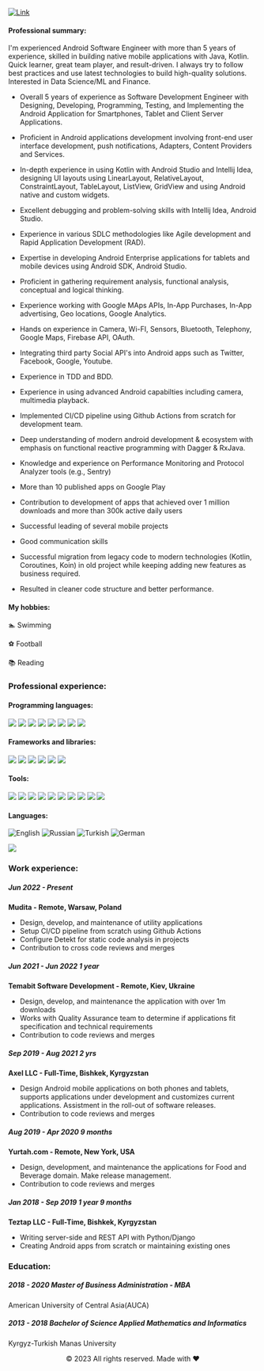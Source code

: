 [![Link](https://camo.githubusercontent.com/c1dcb74cc1c1835b1d716f5051499a2814c683c806b15f04b0eba492863703e9/68747470733a2f2f63646e2e6472696262626c652e636f6d2f75736572732f3733303730332f73637265656e73686f74732f363538313234332f6176656e746f2e676966 "Header")](https://www.linkedin.com/in/rocketvista/)


#### Professional summary:

I'm experienced Android Software Engineer with more than 5 years of experience, skilled in building native mobile applications with Java, Kotlin. Quick learner, great team player, and result-driven. I always try to follow best practices and use latest technologies to build high-quality solutions. Interested in Data Science/ML and Finance. 

* Overall 5 years of experience as Software Development Engineer with Designing, Developing, Programming, Testing, and Implementing the Android Application for Smartphones, Tablet and Client Server Applications.

* Proficient in Android applications development involving front-end user interface development, push notifications, Adapters, Content Providers and Services.

* In-depth experience in using Kotlin with Android Studio and Intellij Idea, designing UI layouts using LinearLayout, RelativeLayout, ConstraintLayout, TableLayout, ListView, GridView and using Android native and custom widgets.

* Excellent debugging and problem-solving skills with Intellij Idea, Android Studio.

* Experience in various SDLC methodologies like Agile development and Rapid Application Development (RAD).

* Expertise in developing Android Enterprise applications for tablets and mobile devices using Android SDK, Android Studio.

* Proficient in gathering requirement analysis, functional analysis, conceptual and logical thinking.

* Experience working with Google MAps APIs, In-App Purchases, In-App advertising, Geo locations, Google Analytics.

* Hands on experience in Camera, Wi-FI, Sensors, Bluetooth, Telephony, Google Maps, Firebase API, OAuth.

* Integrating third party Social API's into Android apps such as Twitter, Facebook, Google, Youtube.

* Experience in TDD and BDD.

* Experience in using advanced Android capabilties including camera, multimedia playback.

* Implemented CI/CD pipeline using Github Actions from scratch for development team.

* Deep understanding of modern android development & ecosystem with emphasis on functional reactive programming with Dagger & RxJava.

* Knowledge and experience on Performance Monitoring and Protocol Analyzer tools (e.g., Sentry)

* More than 10 published apps on Google Play

* Contribution to development of apps that achieved over 1 million downloads and more than 300k active daily users

* Successful leading of several mobile projects

* Good communication skills

* Successful migration from legacy code to modern technologies (Kotlin, Coroutines, Koin) in old project while keeping adding new features as business required. 

* Resulted in cleaner code structure and better performance.


#### My hobbies:

 🏊  Swimming

 ⚽  Football

 📚  Reading  



### Professional experience:

#### Programming languages:

<p>
  <img src="https://img.shields.io/badge/Kotlin-3776AB?style=for-the-badge&logo=kotlin&logoColor=white" />
  <img src="https://img.shields.io/badge/Javascript-3776AB?style=for-the-badge&logo=javascript&logoColor=white" />
  <img src="https://img.shields.io/badge/Java-ED8B00?style=for-the-badge&logo=java&logoColor=white" />
   <img src="https://img.shields.io/badge/Dart-3776AB?style=for-the-badge&logo=dart&logoColor=white" />

  <img src="https://img.shields.io/badge/Python-3776AB?style=for-the-badge&logo=python&logoColor=white" />
  <img src="https://img.shields.io/badge/HTML5-E34F26?style=for-the-badge&logo=html5&logoColor=white" />
  <img src="https://img.shields.io/badge/CSS3-1572B6?style=for-the-badge&logo=css3&logoColor=white" />
  <img src="https://img.shields.io/badge/json-5E5C5C?style=for-the-badge&logo=json&logoColor=white" />
</p>

#### Frameworks and libraries:

<p>
  <img src="https://img.shields.io/badge/Android-3DDC84?style=for-the-badge&logo=android&logoColor=white" />
  <img src="https://img.shields.io/badge/Flutter-563D7C?style=for-the-badge&logo=flutter&logoColor=white" />
  <img src="https://img.shields.io/badge/Bootstrap-563D7C?style=for-the-badge&logo=bootstrap&logoColor=white" />
   <img src="https://img.shields.io/badge/Junit5-563D7C?style=for-the-badge&logo=junit5&logoColor=white" />

  <img src="https://img.shields.io/badge/Django-092E20?style=for-the-badge&logo=django&logoColor=white" />
  <img src="https://img.shields.io/badge/Realm-39477F?style=for-the-badge&logo=realm&logoColor=white" />

</p>


#### Tools:

<p>
  <img src="https://img.shields.io/badge/Android%20Studio-3DDC84.svg?style=for-the-badge&logo=android-studio&logoColor=white" />
  <img src="https://img.shields.io/badge/Gradle-02303A.svg?style=for-the-badge&logo=Gradle&logoColor=white" />
  <img src="https://img.shields.io/badge/Visual_Studio-5C2D91?style=for-the-badge&logo=visual%20studio&logoColor=white" />
  <img src="https://img.shields.io/badge/sublime_text-%23575757.svg?&style=for-the-badge&logo=sublime-text&logoColor=important" />
  <img src="https://img.shields.io/badge/GitLabCI-%23181717.svg?style=for-the-badge&logo=gitlab&logoColor=white" />
  <img src="https://img.shields.io/badge/figma-%23F24E1E.svg?style=for-the-badge&logo=figma&logoColor=white" />
  <img src="https://img.shields.io/badge/jira-%230A0FFF.svg?style=for-the-badge&logo=jira&logoColor=white" />
  <img src="https://img.shields.io/badge/bitbucket-%230047B3.svg?style=for-the-badge&logo=bitbucket&logoColor=white" />
  <img src="https://img.shields.io/badge/git-%23F05033.svg?style=for-the-badge&logo=git&logoColor=white" />
  <img src="https://img.shields.io/badge/Slack-4A154B?style=for-the-badge&logo=slack&logoColor=white" />
</p>

#### Languages:


![English](https://img.shields.io/badge/English-3DDC84?style=for-the-badge&logo=english&logoColor=white&labelColor=101010)
![Russian](https://img.shields.io/badge/Russian-3DDC84?style=for-the-badge&logo=russian&logoColor=white&labelColor=101010)
![Turkish](https://img.shields.io/badge/Turkish-3DDC84?style=for-the-badge&logo=turkish&logoColor=white&labelColor=101010)
![German](https://img.shields.io/badge/German-3DDC84?style=for-the-badge&logo=german&logoColor=white&labelColor=101010)


![](https://media.giphy.com/media/L8K62iTDkzGX6/giphy.gif) 

### Work experience:


##### Jun 2022 - Present 
**Mudita - Remote, Warsaw, Poland**

-	 Design, develop, and maintenance of utility applications
-	 Setup CI/CD pipeline from scratch using Github Actions
-	 Configure Detekt for static code analysis in projects
-	 Contribution to cross code reviews and merges

##### Jun 2021 - Jun 2022 1 year
**Temabit Software Development - Remote, Kiev, Ukraine**


- Design, develop, and maintenance  the application with over 1m downloads
- Works with Quality Assurance team to determine if applications fit specification and technical requirements
- Contribution to code reviews and merges

##### Sep 2019 - Aug 2021 2 yrs
**Axel LLC - Full-Time, Bishkek, Kyrgyzstan**


- Design Android mobile applications on both phones and tablets, supports applications under development and customizes current applications.
 Assistment in the roll-out of software releases.
- Contribution to code reviews and merges

##### Aug 2019 - Apr 2020 9 months
**Yurtah.com - Remote, New York, USA**


- Design, development, and maintenance the applications for Food and Beverage domain.
 Make release management.
 - Contribution to code reviews and merges

##### Jan 2018 - Sep 2019 1 year 9 months
**Teztap LLC - Full-Time, Bishkek, Kyrgyzstan**


- Writing server-side and REST API with Python/Django
- Creating Android apps from scratch or maintaining existing ones

### Education:

#####  2018 - 2020  Master of Business Administration - MBA
American University of Central Asia(AUCA)

#####  2013 - 2018 Bachelor of Science Applied Mathematics and Informatics
Kyrgyz-Turkish Manas University


<p align="center"> © 2023 All rights reserved. Made with ❤️ </p>
